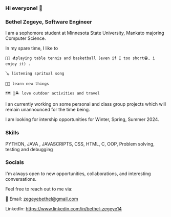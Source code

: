 ### Hi everyone! 👋



### Bethel Zegeye, Software Engineer



I am a sophomore student at Minnesota State University, Mankato majoring Computer Science.



In my spare time, I like to 

    🏀🏓 🏂playing table tennis and basketball (even if I too short😁, i enjoy it) .
    
    🪕 listening spritual song
    
    👩‍💻 learn new things
    
    🗺 🛫🏝 love outdoor activities and travel




I an currently working on some personal and class group projects which will remain unannounced for the time being.



I am looking for intership opportunities for Winter, Spring, Summer 2024.

### Skills


PYTHON, JAVA , JAVASCRIPTS, CSS, HTML, C, OOP, Problem solving, testing and debugging




### Socials




I'm always open to new opportunities, collaborations, and interesting conversations.

Feel free to reach out to me via:



📩 Email: zegeyebethel@gmail.com




LinkedIn: https://www.linkedin.com/in/bethel-zegeye14

